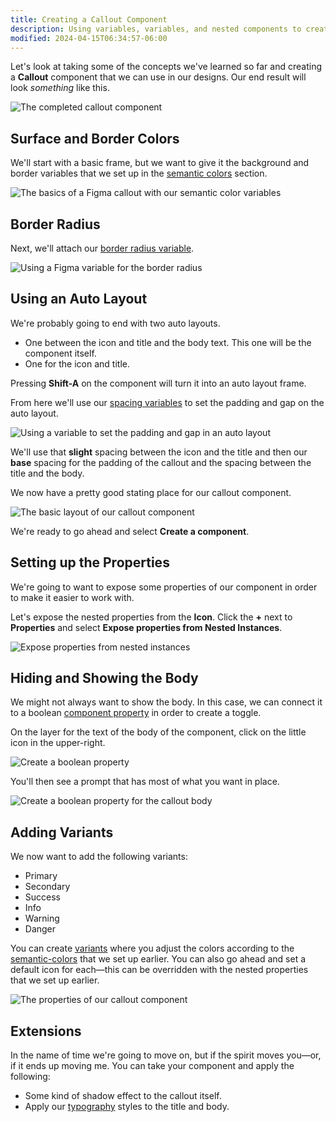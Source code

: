 ```yaml
---
title: Creating a Callout Component
description: Using variables, variables, and nested components to create a Callout component.
modified: 2024-04-15T06:34:57-06:00
---
```


Let's look at taking some of the concepts we've learned so far and creating a **Callout** component that we can use in our designs. Our end result will look _something_ like this.

![The completed callout component](assets/figma-callout-component-completed.png)

## Surface and Border Colors

We'll start with a basic frame, but we want to give it the background and border variables that we set up in the [semantic colors](semantic-colors.md) section.

![The basics of a Figma callout with our semantic color variables](assets/figma-callout-with-color-variables.png)

## Border Radius

Next, we'll attach our [border radius variable](number-variable-tokens.md).

![Using a Figma variable for the border radius](assets/figma-callout-border-radius-variable.png)

## Using an Auto Layout

We're probably going to end with two auto layouts.

- One between the icon and title and the body text. This one will be the component itself.
- One for the icon and title.

Pressing **Shift-A** on the component will turn it into an auto layout frame.

From here we'll use our [spacing variables](number-variable-tokens.md) to set the padding and gap on the auto layout.

![Using a variable to set the padding and gap in an auto layout](assets/figma-apply-variable-in-auto-layout.png)

We'll use that **slight** spacing between the icon and the title and then our **base** spacing for the padding of the callout and the spacing between the title and the body.

We now have a pretty good stating place for our callout component.

![The basic layout of our callout component](assets/figma-callout-component-base.png)

We're ready to go ahead and select **Create a component**.

## Setting up the Properties

We're going to want to expose some properties of our component in order to make it easier to work with.

Let's expose the nested properties from the **Icon**. Click the **+** next to **Properties** and select **Expose properties from Nested Instances**.

![Expose properties from nested instances](assets/figma-expose-nested-callout.png)

## Hiding and Showing the Body

We might not always want to show the body. In this case, we can connect it to a boolean [component property](component-properties.md) in order to create a toggle.

On the layer for the text of the body of the component, click on the little icon in the upper-right.

![Create a boolean property](assets/figma-callout-create-boolean-variable.png)

You'll then see a prompt that has most of what you want in place.

![Create a boolean property for the callout body](assets/figma-create-boolean-property-for-callout-body.png)

## Adding Variants

We now want to add the following variants:

- Primary
- Secondary
- Success
- Info
- Warning
- Danger

You can create [variants](variants.md) where you adjust the colors according to the [semantic-colors](semantic-colors.md) that we set up earlier. You can also go ahead and set a default icon for each—this can be overridden with the nested properties that we set up earlier.

![The properties of our callout component](assets/figma-callout-component-properties.png)

## Extensions

In the name of time we're going to move on, but if the spirit moves you—or, if it ends up moving me. You can take your component and apply the following:

- Some kind of shadow effect to the callout itself.
- Apply our [typography](typography.md) styles to the title and body.
